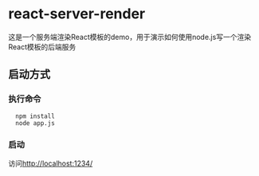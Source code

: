 # react-server-render
这是一个服务端渲染React模板的demo，用于演示如何使用node.js写一个渲染React模板的后端服务

## 启动方式
### 执行命令
```
  npm install
  node app.js
```
### 启动
访问[http://localhost:1234/](http://localhost:1234/)


